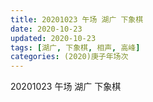 ```yaml
---
title: 20201023 午场 湖广 下象棋 
date: 2020-10-23
updated: 2020-10-23
tags: [湖广, 下象棋, 相声, 高峰]
categories: (2020)庚子年场次
---
```

20201023 午场 湖广 下象棋 

